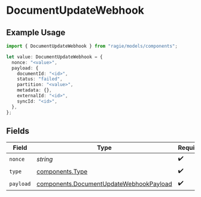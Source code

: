 # DocumentUpdateWebhook

## Example Usage

```typescript
import { DocumentUpdateWebhook } from "ragie/models/components";

let value: DocumentUpdateWebhook = {
  nonce: "<value>",
  payload: {
    documentId: "<id>",
    status: "failed",
    partition: "<value>",
    metadata: {},
    externalId: "<id>",
    syncId: "<id>",
  },
};
```

## Fields

| Field                                                                                              | Type                                                                                               | Required                                                                                           | Description                                                                                        |
| -------------------------------------------------------------------------------------------------- | -------------------------------------------------------------------------------------------------- | -------------------------------------------------------------------------------------------------- | -------------------------------------------------------------------------------------------------- |
| `nonce`                                                                                            | *string*                                                                                           | :heavy_check_mark:                                                                                 | N/A                                                                                                |
| `type`                                                                                             | [components.Type](../../models/components/type.md)                                                 | :heavy_check_mark:                                                                                 | N/A                                                                                                |
| `payload`                                                                                          | [components.DocumentUpdateWebhookPayload](../../models/components/documentupdatewebhookpayload.md) | :heavy_check_mark:                                                                                 | N/A                                                                                                |